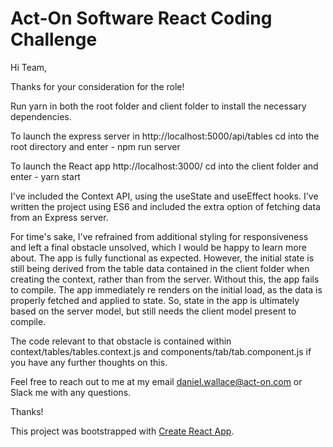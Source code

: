 # Act-On Software React Coding Challenge

Hi Team,

Thanks for your consideration for the role!

Run yarn in both the root folder and client folder to install the necessary dependencies.

To launch the express server in http://localhost:5000/api/tables cd into the root directory and enter - npm run server

To launch the React app http://localhost:3000/ cd into the client folder and enter - yarn start

I've included the Context API, using the useState and useEffect hooks. I've written the project using ES6 and included the extra option of fetching data from an Express server.

For time's sake, I've refrained from additional styling for responsiveness and left a final obstacle unsolved, which I would be happy to learn more about. The app is fully functional as expected. However, the initial state is still being derived from the table data contained in the client folder when creating the context, rather than from the server. Without this, the app fails to compile. The app immediately re renders on the initial load, as the data is properly fetched and applied to state. So, state in the app is ultimately based on the server model, but still needs the client model present to compile.   

The code relevant to that obstacle is contained within context/tables/tables.context.js and components/tab/tab.component.js if you have any further thoughts on this.

Feel free to reach out to me at my email daniel.wallace@act-on.com or Slack me with any questions.

Thanks!

This project was bootstrapped with [Create React App](https://github.com/facebook/create-react-app).
